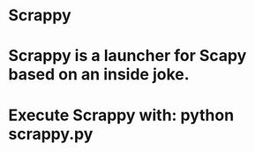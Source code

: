 # Scrappy
# 
# Scrappy is a launcher for Scapy based on an inside joke.
#
# Execute Scrappy with: python scrappy.py
#
